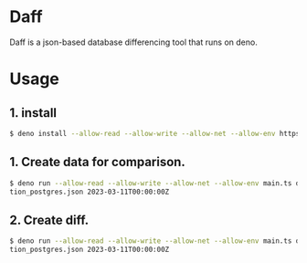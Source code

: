 # Daff
Daff is a json-based database differencing tool that runs on deno.

# Usage


## 1. install

```sh
$ deno install --allow-read --allow-write --allow-net --allow-env https://deno.land/x/daff/main.ts 

```

## 1. Create data for comparison.

```sh
$ deno run --allow-read --allow-write --allow-net --allow-env main.ts diff postgres connec
tion_postgres.json 2023-03-11T00:00:00Z
```

## 2. Create diff.

```sh
$ deno run --allow-read --allow-write --allow-net --allow-env main.ts diff postgres connec
tion_postgres.json 2023-03-11T00:00:00Z
```